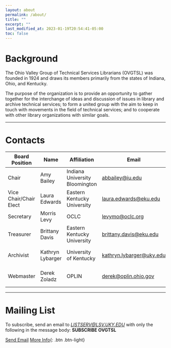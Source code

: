 ```yaml
---
layout: about
permalink: /about/
title: ""
excerpt: ""
last_modified_at: 2023-01-19T20:54:41-05:00
toc: false
---
```


# Background

The Ohio Valley Group of Technical Services Librarians (OVGTSL) was founded in 1924 and draws its members primarily from the states of Indiana, Ohio, and Kentucky.

The purpose of the organization is to provide an opportunity to gather together for the interchange of ideas and discussion of issues in library and archive technical services; to form a united group with the aim to keep in touch with movements in the field of technical services; and to cooperate with other library organizations with similar goals.

<hr class="invisible"/>

# Contacts

| Board Position         | Name             | Affiliation                    | Email                     | Active      |
|------------------------|------------------|--------------------------------|---------------------------|-------------|
| Chair                  | Amy Bailey       | Indiana University Bloomington | abbailey@iu.edu           | 2023        |
| Vice Chair/Chair Elect | Laura Edwards    | Eastern Kentucky University    | laura.edwards@eku.edu     | 2023        |
| Secretary              | Morris Levy      | OCLC                           | levymo@oclc.org           | 2023        |
| Treasurer              | Brittany Davis   | Eastern Kentucky University    | brittany.davis@eku.edu    | 2023        |
| Archivist              | Kathryn Lybarger | University of Kentucky         | kathryn.lybarger@uky.edu  | 2021 - 2024 |
| Webmaster              | Derek Zoladz     | OPLIN                          | derek@oplin.ohio.gov      | 2021 - 2024 |

<hr class="invisible"/>

# Mailing List

To subscribe, send an email to *LISTSERV@LSV.UKY.EDU* with only the following in the message body: **SUBSCRIBE OVGTSL**

<a class="btn btn--info" href="mailto:LISTSERV@LSV.UKY.EDU?subject=SUBSCRIBE OVGTSL&body=SUBSCRIBE OVGTSL">Send Email</a> [More Info](http://www.lsoft.com/scripts/wl.exe?SL1=OVGTSL&H=LSV.UKY.EDU){: .btn .btn-light}